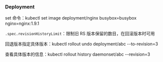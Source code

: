 ### Deployment		

set 命令：kubectl set image deployment/nginx busybox=busybox nginx=nginx:1.9.1

`.spec.revisionHistoryLimit`：限制旧 RS 版本保留的数目，在回滚版本时可用

回退版本指定具体版本：kubectl rollout undo deployment/abc --to-revision=3

查看具体版本的信息：kubectl rollout history daemonset/abc --revision=3